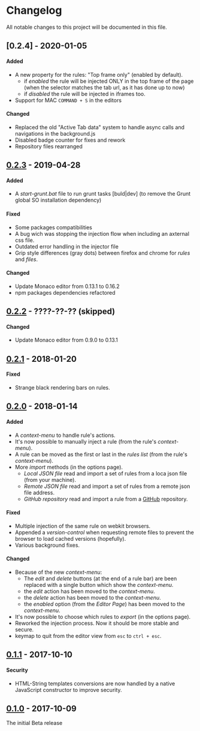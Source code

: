 [//]: # "Types: Added | Changed | Deprecated | Removed | Fixed | Security"
[//]: # "Source: http://keepachangelog.com/en/1.0.0/"

# Changelog
All notable changes to this project will be documented in this file.

## [0.2.4] - 2020-01-05  

#### Added
- A new property for the rules: "Top frame only" (enabled by default). 
  - if *enabled* the rule will be injected ONLY in the top frame of the page (when the selector matches the tab url, as it has done up to now)
  - if *disabled* the rule will be injected in iframes too.
- Support for MAC `COMMAND + S` in the editors

#### Changed
- Replaced the old "Active Tab data" system to handle async calls and navigations in the background.js
- Disabled badge counter for fixes and rework
- Repository files rearranged

## [0.2.3] - 2019-04-28  

#### Added
- A *start-grunt.bat* file to run grunt tasks [buld|dev] (to remove the Grunt global SO installation dependency)

#### Fixed
- Some packages compatibilities
- A bug wich was stopping the injection flow when including an axternal css file.
- Outdated error handling in the injector file
- Grip style differences (gray dots) between firefox and chrome for *rules* and *files*.

#### Changed
- Update Monaco editor from 0.13.1 to 0.16.2
- npm packages dependencies refactored


## [0.2.2] - ????-??-?? (skipped)

#### Changed
- Update Monaco editor from 0.9.0 to 0.13.1


## [0.2.1] - 2018-01-20

#### Fixed
- Strange black rendering bars on rules.


## [0.2.0] - 2018-01-14

#### Added
- A *context-menu* to handle rule's actions.
- It's now possible to manually inject a rule (from the rule's *context-menu*).
- A rule can be moved as the first or last in the *rules list* (from the rule's *context-menu*).
- More *import* methods (in the options page).
  - *Local JSON file* read and import a set of rules from a loca json file (from your machine).
  - *Remote JSON file* read and import a set of rules from a remote json file address.
  - *GitHub repository* read and import a rule from a [GitHub](https://github.com/) repository.

#### Fixed
- Multiple injection of the same rule on webkit browsers.
- Appended a *version-control* when requesting remote files to prevent the browser to load cached versions (hopefully).
- Various background fixes.

#### Changed
- Because of the new *context-menu*:
  - The *edit* and *delete* buttons (at the end of a rule bar) are been replaced with a single button which show the *context-menu*.
  - the *edit* action has been moved to the *context-menu*.
  - the *delete* action has been moved to the *context-menu*.
  - the *enabled* option (from the *Editor Page*) has been moved to the *context-menu*.
- It's now possible to choose which rules to *export* (in the options page). 
- Reworked the injection process. Now it should be more stable and secure.
- keymap to quit from the editor view from `esc` to `ctrl + esc`.



## [0.1.1] - 2017-10-10

#### Security
- HTML-String templates conversions are now handled by a native JavaScript constructor to improve security.


## [0.1.0] - 2017-10-09
The initial Beta release




[0.2.3]: https://github.com/Lor-Saba/Code-Injector/releases/tag/v0.2.3
[0.2.2]: https://github.com/Lor-Saba/Code-Injector/releases/tag/v0.2.2
[0.2.1]: https://github.com/Lor-Saba/Code-Injector/releases/tag/v0.2.1
[0.2.0]: https://github.com/Lor-Saba/Code-Injector/releases/tag/v0.2.0
[0.1.1]: https://github.com/Lor-Saba/Code-Injector/releases/tag/v0.1.1
[0.1.0]: https://github.com/Lor-Saba/Code-Injector/releases/tag/v0.1.0